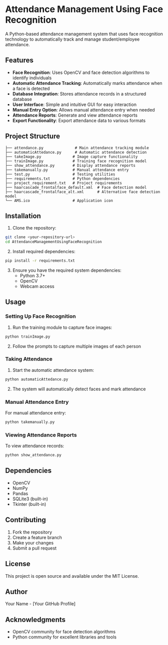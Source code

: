 # Attendance Management Using Face Recognition

A Python-based attendance management system that uses face recognition technology to automatically track and manage student/employee attendance.

## Features

- **Face Recognition**: Uses OpenCV and face detection algorithms to identify individuals
- **Automatic Attendance Tracking**: Automatically marks attendance when a face is detected
- **Database Integration**: Stores attendance records in a structured database
- **User Interface**: Simple and intuitive GUI for easy interaction
- **Manual Entry Option**: Allows manual attendance entry when needed
- **Attendance Reports**: Generate and view attendance reports
- **Export Functionality**: Export attendance data to various formats

## Project Structure

```
├── attendance.py              # Main attendance tracking module
├── automaticAttedance.py      # Automatic attendance detection
├── takeImage.py              # Image capture functionality
├── trainImage.py             # Training face recognition model
├── show_attendance.py        # Display attendance reports
├── takemanually.py           # Manual attendance entry
├── test.py                   # Testing utilities
├── requirements.txt          # Python dependencies
├── project_requirement.txt   # Project requirements
├── haarcascade_frontalface_default.xml  # Face detection model
├── haarcascade_frontalface_alt.xml      # Alternative face detection model
└── AMS.ico                   # Application icon
```

## Installation

1. Clone the repository:
```bash
git clone <your-repository-url>
cd AttendanceManagementUsingFaceRecognition
```

2. Install required dependencies:
```bash
pip install -r requirements.txt
```

3. Ensure you have the required system dependencies:
   - Python 3.7+
   - OpenCV
   - Webcam access

## Usage

### Setting Up Face Recognition

1. Run the training module to capture face images:
```bash
python trainImage.py
```

2. Follow the prompts to capture multiple images of each person

### Taking Attendance

1. Start the automatic attendance system:
```bash
python automaticAttedance.py
```

2. The system will automatically detect faces and mark attendance

### Manual Attendance Entry

For manual attendance entry:
```bash
python takemanually.py
```

### Viewing Attendance Reports

To view attendance records:
```bash
python show_attendance.py
```

## Dependencies

- OpenCV
- NumPy
- Pandas
- SQLite3 (built-in)
- Tkinter (built-in)

## Contributing

1. Fork the repository
2. Create a feature branch
3. Make your changes
4. Submit a pull request

## License

This project is open source and available under the MIT License.

## Author

Your Name - [Your GitHub Profile]

## Acknowledgments

- OpenCV community for face detection algorithms
- Python community for excellent libraries and tools 